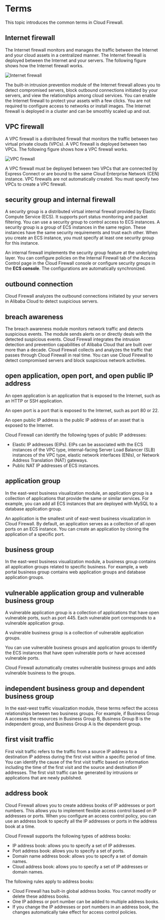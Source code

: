 # Terms

This topic introduces the common terms in Cloud Firewall.

## Internet firewall

The Internet firewall monitors and manages the traffic between the Internet and your cloud assets in a centralized manner. The Internet firewall is deployed between the Internet and your servers. The following figure shows how the Internet firewall works.

![Internet firewall](https://static-aliyun-doc.oss-accelerate.aliyuncs.com/assets/img/124630/156689664538818_en-US.png)

The built-in intrusion prevention module of the Internet firewall allows you to detect compromised servers, block outbound connections initiated by your servers, and view the relationships among cloud services. You can enable the Internet firewall to protect your assets with a few clicks. You are not required to configure access to networks or install images. The Internet firewall is deployed in a cluster and can be smoothly scaled up and out.

## VPC firewall

A VPC firewall is a distributed firewall that monitors the traffic between two virtual private clouds \(VPCs\). A VPC firewall is deployed between two VPCs. The following figure shows how a VPC firewall works.

![VPC firewall](https://static-aliyun-doc.oss-accelerate.aliyuncs.com/assets/img/124630/156689664638820_en-US.png)

A VPC firewall must be deployed between two VPCs that are connected by Express Connect or are bound to the same Cloud Enterprise Network \(CEN\) instance. VPC firewalls are not automatically created. You must specify two VPCs to create a VPC firewall.

## security group and internal firewall

A security group is a distributed virtual internal firewall provided by Elastic Compute Service \(ECS\). It supports port status monitoring and packet filtering. You can use a security group to control access to ECS instances. A security group is a group of ECS instances in the same region. These instances have the same security requirements and trust each other. When you create an ECS instance, you must specify at least one security group for this instance.

An internal firewall implements the security group feature at the underlying layer. You can configure policies on the Internal Firewall tab of the Access Control page in the Cloud Firewall console or configure security groups in the **ECS console**. The configurations are automatically synchronized.

## outbound connection

Cloud Firewall analyzes the outbound connections initiated by your servers in Alibaba Cloud to detect suspicious servers.

## breach awareness

The breach awareness module monitors network traffic and detects suspicious events. The module sends alerts on or directly deals with the detected suspicious events. Cloud Firewall integrates the intrusion detection and prevention capabilities of Alibaba Cloud that are built over more than a decade. Cloud Firewall collects and analyzes the traffic that passes through Cloud Firewall in real time. You can use Cloud Firewall to detect compromised servers and block suspicious network activities.

## open application, open port, and open public IP address

An open application is an application that is exposed to the Internet, such as an HTTP or SSH application.

An open port is a port that is exposed to the Internet, such as port 80 or 22.

An open public IP address is the public IP address of an asset that is exposed to the Internet.

Cloud Firewall can identify the following types of public IP addresses:

-   Elastic IP addresses \(EIPs\). EIPs can be associated with the ECS instances of the VPC type, internal-facing Server Load Balancer \(SLB\) instances of the VPC type, elastic network interfaces \(ENIs\), or Network Address Translation \(NAT\) gateways.
-   Public NAT IP addresses of ECS instances.

## application group

In the east-west business visualization module, an application group is a collection of applications that provide the same or similar services. For example, you can add all ECS instances that are deployed with MySQL to a database application group.

An application is the smallest unit of east-west business visualization in Cloud Firewall. By default, an application serves as a collection of all open ports on an ECS instance. You can create an application by cloning the application of a specific port.

## business group

In the east-west business visualization module, a business group contains all application groups related to specific business. For example, a web portal business group contains web application groups and database application groups.

## vulnerable application group and vulnerable business group

A vulnerable application group is a collection of applications that have open vulnerable ports, such as port 445. Each vulnerable port corresponds to a vulnerable application group.

A vulnerable business group is a collection of vulnerable application groups.

You can use vulnerable business groups and application groups to identify the ECS instances that have open vulnerable ports or have accessed vulnerable ports.

Cloud Firewall automatically creates vulnerable business groups and adds vulnerable business to the groups.

## independent business group and dependent business group

In the east-west traffic visualization module, these terms reflect the access relationships between two business groups. For example, if Business Group A accesses the resources in Business Group B, Business Group B is the independent group, and Business Group A is the dependent group.

## first visit traffic

First visit traffic refers to the traffic from a source IP address to a destination IP address during the first visit within a specific period of time. You can identify the cause of the first visit traffic based on information including the time of the first visit and the source and destination IP addresses. The first visit traffic can be generated by intrusions or applications that are newly published.

## address book

Cloud Firewall allows you to create address books of IP addresses or port numbers. This allows you to implement flexible access control based on IP addresses or ports. When you configure an access control policy, you can use an address book to specify all the IP addresses or ports in the address book at a time.

Cloud Firewall supports the following types of address books:

-   IP address book: allows you to specify a set of IP addresses.
-   Port address book: allows you to specify a set of ports.
-   Domain name address book: allows you to specify a set of domain names.
-   Cloud address book: allows you to specify a set of IP addresses or domain names.

The following rules apply to address books:

-   Cloud Firewall has built-in global address books. You cannot modify or delete these address books.
-   One IP address or port number can be added to multiple address books.
-   If you change the IP addresses or port numbers in an address book, the changes automatically take effect for access control policies.

